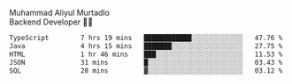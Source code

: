 Muhammad Aliyul Murtadlo
<br>
Backend Developer 👨‍💻
<br>
<!--START_SECTION:waka-->

```txt
TypeScript        7 hrs 19 mins   ████████████░░░░░░░░░░░░░   47.76 %
Java              4 hrs 15 mins   ███████░░░░░░░░░░░░░░░░░░   27.75 %
HTML              1 hr 46 mins    ███░░░░░░░░░░░░░░░░░░░░░░   11.53 %
JSON              31 mins         █░░░░░░░░░░░░░░░░░░░░░░░░   03.43 %
SQL               28 mins         ▓░░░░░░░░░░░░░░░░░░░░░░░░   03.12 %
```

<!--END_SECTION:waka-->
